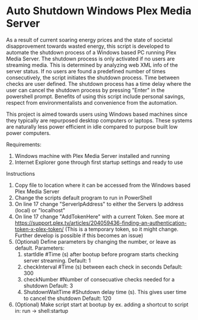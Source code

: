 # Auto Shutdown Windows Plex Media Server
As a result of current soaring energy prices and the state of societal disapprovement towards wasted energy, this script is developed to automate the shutdown process of a  Windows based PC running Plex Media Server. The shutdown process is only activated if no users are streaming media. This is determined by analyzing web XML info of the server status. If no users are found a predefined number of times consecutively, the script initiates the shutdown process. Time between checks are user defined. The shutdown process has a time delay where the user can cancel the shutdown process by pressing "Enter" in the powershell prompt. Benefits of using this script include personal savings, respect from environmentalists and convenience from the automation.

This project is aimed towards users using Windows based machines since they typically are repurposed desktop computers or laptops. These systems are naturally less power efficient in idle compared to purpose built low power computers.

Requirements:
1.  Windows machine with Plex Media Server installed and running
2.  Internet Explorer gone through first startup settings and ready to use

Instructions
1.  Copy file to location where it can be accessed from the Windows based Plex Media Server 
2.  Change the scripts default program to run in PowerShell
3.  On line 17 change "ServerIpAddress" to either the Servers Ip address (local) or "localhost"
4.  On line 17 change "AddTokenHere" with a current Token. See more at https://support.plex.tv/articles/204059436-finding-an-authentication-token-x-plex-token/
    (This is a temporary token, so it might change. Further develop is possible if this becomes an issue)
5.  (Optional) Define parameters by changing the number, or leave as default. 
    Parameters:
      1.  startIdle         #Time (s) after bootup before program starts checking server streaming. Default: 1
      2.  checkInterval     #Time (s) between each check in seconds                                 Default: 300
      3.  checkNumber       #Number of consecuative checks needed for a shutdown                    Default: 3
      4.  ShutdownWaitTime  #Shutdown delay time (s). This gives user time to cancel the shutdown   Default: 120
6.  (Optional) Make script start at bootup by ex. adding a shortcut to script in: run -> shell:startup

  
